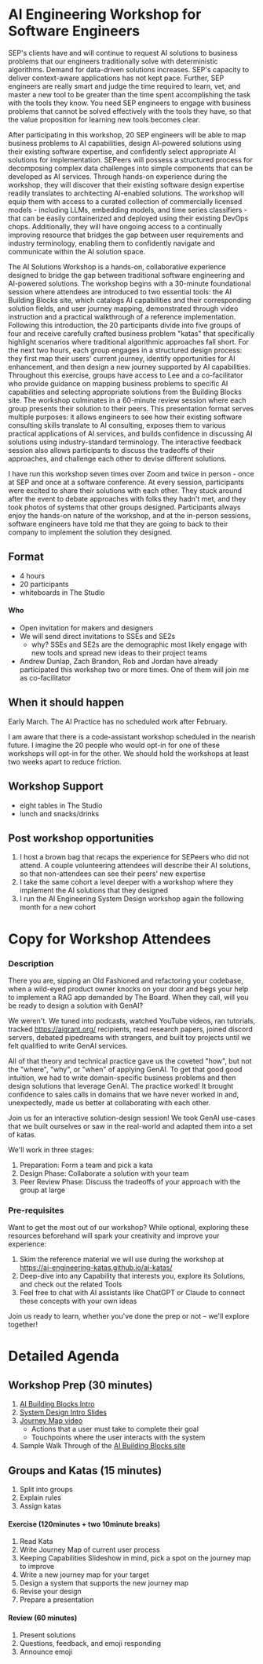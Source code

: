 # AI Engineering Workshop for Software Engineers

SEP's clients have and will continue to request AI solutions to business problems that our engineers traditionally solve with deterministic algorithms.
Demand for data-driven solutions increases. SEP's capacity to deliver context-aware applications has not kept pace.
Further, SEP engineers are really smart and judge the time required to learn, vet, and master a new tool to be greater than the time spent accomplishing the task with the tools they know.
You need SEP engineers to engage with business problems that cannot be solved effectively with the tools they have, so that the value proposition for learning new tools becomes clear.

After participating in this workshop, 20 SEP engineers will be able to map business problems to AI capabilities, design AI-powered solutions using their existing software expertise, and confidently select appropriate AI solutions for implementation.
SEPeers will possess a structured process for decomposing complex data challenges into simple components that can be developed as AI services.
Through hands-on experience during the workshop, they will discover that their existing software design expertise readily translates to architecting AI-enabled solutions.
The workshop will equip them with access to a curated collection of commercially licensed models - including LLMs, embedding models, and time series classifiers - that can be easily containerized and deployed using their existing DevOps chops.
Additionally, they will have ongoing access to a continually improving resource that bridges the gap between user requirements and industry terminology, enabling them to confidently navigate and communicate within the AI solution space.

The AI Solutions Workshop is a hands-on, collaborative experience designed to bridge the gap between traditional software engineering and AI-powered solutions. The workshop begins with a 30-minute foundational session where attendees are introduced to two essential tools: the AI Building Blocks site, which catalogs AI capabilities and their corresponding solution fields, and user journey mapping, demonstrated through video instruction and a practical walkthrough of a reference implementation.
Following this introduction, the 20 participants divide into five groups of four and receive carefully crafted business problem "katas" that specifically highlight scenarios where traditional algorithmic approaches fall short. For the next two hours, each group engages in a structured design process: they first map their users' current journey, identify opportunities for AI enhancement, and then design a new journey supported by AI capabilities. Throughout this exercise, groups have access to Lee and a co-facilitator who provide guidance on mapping business problems to specific AI capabilities and selecting appropriate solutions from the Building Blocks site.
The workshop culminates in a 60-minute review session where each group presents their solution to their peers. This presentation format serves multiple purposes: it allows engineers to see how their existing software consulting skills translate to AI consulting, exposes them to various practical applications of AI services, and builds confidence in discussing AI solutions using industry-standard terminology. The interactive feedback session also allows participants to discuss the tradeoffs of their approaches, and challenge each other to devise different solutions.

I have run this workshop seven times over Zoom and twice in person - once at SEP and once at a software conference. At every session, participants were excited to share their solutions with each other. They stuck around after the event to debate approaches with folks they hadn't met, and they took photos of systems that other groups designed. Participants always enjoy the hands-on nature of the workshop, and at the in-person sessions, software engineers have told me that they are going to back to their company to implement the solution they designed.

## Format

- 4 hours
- 20 participants
- whiteboards in The Studio

#### Who

- Open invitation for makers and designers
- We will send direct invitations to SSEs and SE2s
  - why? SSEs and SE2s are the demographic most likely engage with new tools and spread new ideas to their project teams
- Andrew Dunlap, Zach Brandon, Rob and Jordan have already participated this workshop two or more times. One of them will join me as co-facilitator

## When it should happen

Early March. The AI Practice has no scheduled work after February.

I am aware that there is a code-assistant workshop scheduled in the nearish future. I imagine the 20 people who would opt-in for one of these workshops will opt-in for the other. We should hold the workshops at least two weeks apart to reduce friction.

## Workshop Support

- eight tables in The Studio
- lunch and snacks/drinks

## Post workshop opportunities

1. I host a brown bag that recaps the experience for SEPeers who did not attend. A couple volunteering attendees will describe their AI solutions, so that non-attendees can see their peers' new expertise
2. I take the same cohort a level deeper with a workshop where they implement the AI solutions that they designed
3. I run the AI Engineering System Design workshop again the following month for a new cohort

# Copy for Workshop Attendees

### Description

There you are, sipping an Old Fashioned and refactoring your codebase, when a wild-eyed product owner knocks on your door and begs your help to implement a RAG app demanded by The Board. When they call, will you be ready to design a solution with GenAI?

We weren't. We tuned into podcasts, watched YouTube videos, ran tutorials, tracked https://aigrant.org/ recipients, read research papers, joined discord servers, debated pipedreams with strangers, and built toy projects until we felt qualified to write GenAI services.

All of that theory and technical practice gave us the coveted "how", but not the "where", "why", or "when" of applying GenAI. To get that good good intuition, we had to write domain-specific business problems and then design solutions that leverage GenAI. The practice worked! It brought confidence to sales calls in domains that we have never worked in and, unexpectedly, made us better at collaborating with each other.

Join us for an interactive solution-design session! We took GenAI use-cases that we built ourselves or saw in the real-world and adapted them into a set of katas.

We'll work in three stages:

1. Preparation: Form a team and pick a kata
2. Design Phase: Collaborate a solution with your team
3. Peer Review Phase: Discuss the tradeoffs of your approach with the group at large

### Pre-requisites

Want to get the most out of our workshop? While optional, exploring these resources beforehand will spark your creativity and improve your experience:

1. Skim the reference material we will use during the workshop at https://ai-engineering-katas.github.io/ai-katas/
2. Deep-dive into any Capability that interests you, explore its Solutions, and check out the related Tools
3. Feel free to chat with AI assistants like ChatGPT or Claude to connect these concepts with your own ideas

Join us ready to learn, whether you've done the prep or not – we'll explore together!

# Detailed Agenda

## Workshop Prep (30 minutes)

1. [AI Building Blocks Intro](https://ai-engineering-katas.github.io/ai-katas/intro/)
1. [System Design Intro Slides](https://docs.google.com/presentation/d/1aH82_94E6qhRl9e67xlFHqf1W0bseggdXY-kZhEw3u8/edit#slide=id.p)
1. [Journey Map video](https://www.youtube.com/watch?v=2W13ext26kQ)
   - Actions that a user must take to complete their goal
   - Touchpoints where the user interacts with the system
1. Sample Walk Through of the [AI Building Blocks site](https://ai-engineering-katas.github.io/ai-katas/)

## Groups and Katas (15 minutes)

1. Split into groups
2. Explain rules
3. Assign katas

#### Exercise (120minutes + two 10minute breaks)

1. Read Kata
2. Write Journey Map of current user process
3. Keeping Capabilities Slideshow in mind, pick a spot on the journey map to improve
4. Write a new journey map for your target
5. Design a system that supports the new journey map
6. Revise your design
7. Prepare a presentation

#### Review (60 minutes)

1. Present solutions
2. Questions, feedback, and emoji responding
3. Announce emoji
